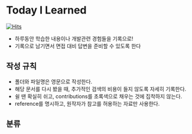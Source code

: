# Today I Learned

[![Hits](https://hits.seeyoufarm.com/api/count/incr/badge.svg?url=https%3A%2F%2Fgithub.com%2Famane-IT%2FTIL&count_bg=%235776FF&title_bg=%23555555&icon=&icon_color=%23E7E7E7&title=Hits&edge_flat=false)](https://hits.seeyoufarm.com)

* 하루동안 학습한 내용이나 개발관련 경험들을 기록으로!
* 기록으로 남기면서 면접 대비 답변을 준비할 수 있도록 한다


## 작성 규칙

* 폴더와 파일명은 영문으로 작성한다.
* 해당 문서를 다시 봤을 때, 추가적인 검색의 비용이 들지 않도록 자세히 기록한다.
* 쉴 땐 확실히 쉬고, contributions를 초록색으로 채우는 것에 집착하지 않는다.
* reference를 명시하고, 원작자가 참고를 허용하는 자료만 사용한다.


## 분류

